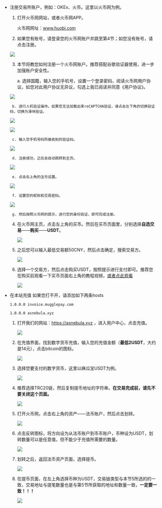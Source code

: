  - 注册交易所账户，例如：OKEx、火币。这里以火币网为例。
	1. 打开火币网网站，或者火币网APP。
	
	   火币网网址：www.huobi.com

	2. 如果您有账号，请登录您的火币网账户并跳至第4节；如您没有账号，请点击注册。
	
	![](https://cdn.jsdelivr.net/gh/LeiJun-ASNebula/ASNebula_Images/Document/1.jpg)
	
	3. 本节将教您如何注册一个火币网账户。推荐搭配谷歌验证器使用，进一步加强账户安全性。
	
		a. 选择国籍，输入您的手机号，设置一个登录密码，阅读火币网用户协议，如您对此用户协议无异议，勾选上我已阅读并同意《用户协议》。
		
	![](https://cdn.jsdelivr.net/gh/LeiJun-ASNebula/ASNebula_Images/Document/2.jpg)
		   
		b. 进行人机验证操作。如果您无法加载出来reCAPTCHA验证，请点击左下角的切换验证码，切换为滑块验证。
		
	![](https://cdn.jsdelivr.net/gh/LeiJun-ASNebula/ASNebula_Images/Document/3.jpg)
		   
	![](https://cdn.jsdelivr.net/gh/LeiJun-ASNebula/ASNebula_Images/Document/4.jpg)
		   
		c. 输入您手机号码所接收到的验证码。
		
	![](https://cdn.jsdelivr.net/gh/LeiJun-ASNebula/ASNebula_Images/Document/5.jpg)
		   
		d. 注册成功，之后会自动跳转到主页。
		
	![](https://cdn.jsdelivr.net/gh/LeiJun-ASNebula/ASNebula_Images/Document/6.jpg)
		   
		e. 点击右上角的法币设置。
		
	![](https://cdn.jsdelivr.net/gh/LeiJun-ASNebula/ASNebula_Images/Document/7.jpg)
		   
		f. 设置您的昵称和交易密码。
		
	![](https://cdn.jsdelivr.net/gh/LeiJun-ASNebula/ASNebula_Images/Document/8.jpg)
		   
		g. 然后按照火币网的提示，进行您的身份验证，即可完成注册。
		
	4. 在火币网主页，点击左上角的买币。然后在买币页面里，分别选择**自选交易**——**购买**——**USDT**。
	
	   ![](https://cdn.jsdelivr.net/gh/LeiJun-ASNebula/ASNebula_Images/Document/9.jpg)
	   
	5. 之后您可以输入最低交易额50CNY，然后点击确定，搜索交易方。
	
	   ![](https://cdn.jsdelivr.net/gh/LeiJun-ASNebula/ASNebula_Images/Document/10.jpg)
	   
	6. 选择一个交易方，然后点击购买USDT，按照提示进行支付即可。推荐您在购买前观看一下买币页面右上角的教程视频，[或者点此观看](https://file.ri16.com/common/video/help/otc-web-zh.mp4)
	
	   ![](https://cdn.jsdelivr.net/gh/LeiJun-ASNebula/ASNebula_Images/Document/11.jpg)

 - 在本站充值
	如果您打不开，请添加如下两条hosts
	
	   1.0.0.0 invoice.mugglepay.com
	   
	   1.0.0.0 asnebula.xyz

	1. 打开我们的网站：https://asnebula.xyz ，进入用户中心，点击充值。
	
	   ![](https://cdn.jsdelivr.net/gh/LeiJun-ASNebula/ASNebula_Images/Document/12.jpg)
	   
	2. 在充值界面，找到数字货币充值，输入您的充值金额（**最低2USDT**，大约是14元），点击bitcoin的图标。
	
	   ![](https://cdn.jsdelivr.net/gh/LeiJun-ASNebula/ASNebula_Images/Document/13.jpg)
	   
	3. 选择您要支付的数字货币，这里以麻瓜宝USDT为例。
	
	   ![](https://cdn.jsdelivr.net/gh/LeiJun-ASNebula/ASNebula_Images/Document/14.jpg)
	   
	4. 推荐选择TRC20链，然后复制提币地址的字符串。**在交易完成前，请先不要关闭这个页面。**
	
	   ![](https://cdn.jsdelivr.net/gh/LeiJun-ASNebula/ASNebula_Images/Document/15.jpg)
	   
	5. 打开火币网，点击右上角的资产——法币账户，然后点击划转。
	
	   ![](https://cdn.jsdelivr.net/gh/LeiJun-ASNebula/ASNebula_Images/Document/16.jpg)
	   
	6. 点击反转图标，将方向设为从法币账户到币币账户，币种设为USDT，划转数量可以是任意值，但不能少于充值所需要的数量。
	
	   ![](https://cdn.jsdelivr.net/gh/LeiJun-ASNebula/ASNebula_Images/Document/17.jpg)
	   
	7. 划转之后，返回法币资产页面，选择提币。
	
	   ![](https://cdn.jsdelivr.net/gh/LeiJun-ASNebula/ASNebula_Images/Document/16.jpg)
	   
	8. 在提币页面，在左上角选择币种为USDT，交易链类型与本节5所选的的一致，交易地址与提笔数量也是与第5节所获取的地址和数量一致，**一定要一致！！！**
	
	   ![](https://cdn.jsdelivr.net/gh/LeiJun-ASNebula/ASNebula_Images/Document/18.jpg)
